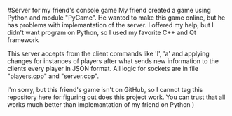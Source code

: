 #Server for my friend's console game
My friend created a game using Python and module "PyGame". He wanted to make this game online, but he has problems with implemantation of the server. I offered my help, but I didn't want program on Python, so I used my favorite C++ and Qt framework

This server accepts from the client commands like 'l', 'a' and applying changes for instances of players after what sends new information to the clients every player in JSON format. All logic for sockets are in file "players.cpp" and "server.cpp".

I'm sorry, but this friend's game isn't on GitHub, so I cannot tag this repository here for figuring out does this project work. You can trust that all works much better than implemantation of my friend on Python )
